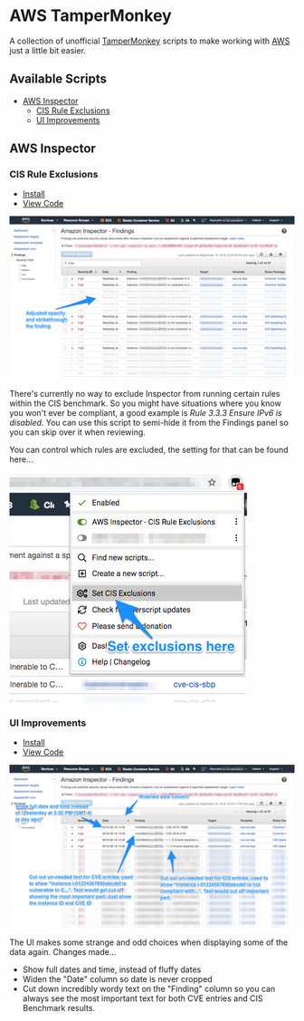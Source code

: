 # AWS TamperMonkey

A collection of unofficial [TamperMonkey](https://chrome.google.com/webstore/detail/tampermonkey/dhdgffkkebhmkfjojejmpbldmpobfkfo?hl=en) scripts to make working with [AWS](https://aws.amazon.com) just a little bit easier.

## Available Scripts

* [AWS Inspector](#aws-inspector)
  * [CIS Rule Exclusions](#cis-rule-exclusions)
  * [UI Improvements](#ui-improvements)


## AWS Inspector

### CIS Rule Exclusions

* [Install](https://github.com/lloydpick/aws-tampermonkey/raw/master/inspector/cis-rule-exclusions.user.js)
* [View Code](https://github.com/lloydpick/aws-tampermonkey/blob/master/inspector/cis-rule-exclusions.user.js)

![CIS Rule Exclusions](https://raw.githubusercontent.com/lloydpick/aws-tampermonkey/master/docs/cis-exclusions.png)

There's currently no way to exclude Inspector from running certain rules within the CIS benchmark. So you might have situations where you know you won't ever be compliant, a good example is _Rule 3.3.3 Ensure IPv6 is disabled_. You can use this script to semi-hide it from the Findings panel so you can skip over it when reviewing.

You can control which rules are excluded, the setting for that can be found here...

![CIS Rule Exclusions Settings](https://raw.githubusercontent.com/lloydpick/aws-tampermonkey/master/docs/cis-exclusions-settings.png)

### UI Improvements

* [Install](https://github.com/lloydpick/aws-tampermonkey/raw/master/inspector/ui-improvements.user.js)
* [View Code](https://github.com/lloydpick/aws-tampermonkey/blob/master/inspector/ui-improvements.user.js)

![UI Improvements](https://raw.githubusercontent.com/lloydpick/aws-tampermonkey/master/docs/ui-improvements.png)

The UI makes some strange and odd choices when displaying some of the data again. Changes made...

* Show full dates and time, instead of fluffy dates
* Widen the "Date" column so date is never cropped
* Cut down incredibly wordy text on the "Finding" column so you can always see the most important text for both CVE entries and CIS Benchmark results.

